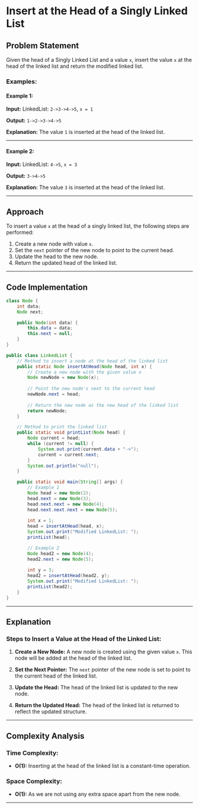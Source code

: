 # Insert at the Head of a Singly Linked List

## Problem Statement
Given the head of a Singly Linked List and a value `x`, insert the value `x` at the head of the linked list and return the modified linked list.

### Examples:

#### Example 1:
**Input:** 
LinkedList: `2->3->4->5`, `x = 1`

**Output:** 
`1->2->3->4->5`

**Explanation:** 
The value `1` is inserted at the head of the linked list.

---

#### Example 2:
**Input:** 
LinkedList: `4->5`, `x = 3`

**Output:** 
`3->4->5`

**Explanation:** 
The value `3` is inserted at the head of the linked list.

---

## Approach

To insert a value `x` at the head of a singly linked list, the following steps are performed:

1. Create a new node with value `x`.
2. Set the `next` pointer of the new node to point to the current head.
3. Update the head to the new node.
4. Return the updated head of the linked list.

---

## Code Implementation

```java
class Node {
    int data;
    Node next;

    public Node(int data) {
        this.data = data;
        this.next = null;
    }
}

public class LinkedList {
    // Method to insert a node at the head of the linked list
    public static Node insertAtHead(Node head, int x) {
        // Create a new node with the given value x
        Node newNode = new Node(x);
        
        // Point the new node's next to the current head
        newNode.next = head;
        
        // Return the new node as the new head of the linked list
        return newNode;
    }

    // Method to print the linked list
    public static void printList(Node head) {
        Node current = head;
        while (current != null) {
            System.out.print(current.data + "->");
            current = current.next;
        }
        System.out.println("null");
    }

    public static void main(String[] args) {
        // Example 1
        Node head = new Node(2);
        head.next = new Node(3);
        head.next.next = new Node(4);
        head.next.next.next = new Node(5);
        
        int x = 1;
        head = insertAtHead(head, x);
        System.out.print("Modified LinkedList: ");
        printList(head);

        // Example 2
        Node head2 = new Node(4);
        head2.next = new Node(5);
        
        int y = 3;
        head2 = insertAtHead(head2, y);
        System.out.print("Modified LinkedList: ");
        printList(head2);
    }
}
```

---

## Explanation

### Steps to Insert a Value at the Head of the Linked List:
1. **Create a New Node:**
   A new node is created using the given value `x`. This node will be added at the head of the linked list.

2. **Set the Next Pointer:**
   The `next` pointer of the new node is set to point to the current head of the linked list.

3. **Update the Head:**
   The head of the linked list is updated to the new node.

4. **Return the Updated Head:**
   The head of the linked list is returned to reflect the updated structure.

---

## Complexity Analysis

### Time Complexity:
- **O(1):** Inserting at the head of the linked list is a constant-time operation.

### Space Complexity:
- **O(1):** As we are not using any extra space apart from the new node.

---
